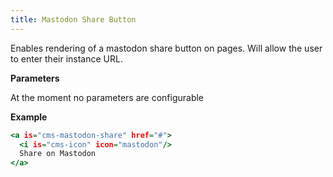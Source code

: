```yaml
---
title: Mastodon Share Button
---
```


Enables rendering of a mastodon share button on pages.  Will allow the user to enter their instance URL.

**Parameters**

At the moment no parameters are configurable

**Example**

```.html
<a is="cms-mastodon-share" href="#">
  <i is="cms-icon" icon="mastodon"/>
  Share on Mastodon
</a>
```
